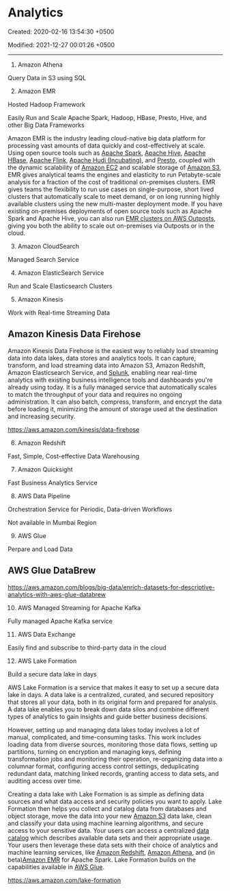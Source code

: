 # Analytics

Created: 2020-02-16 13:54:30 +0500

Modified: 2021-12-27 00:01:26 +0500

---

1. Amazon Athena

Query Data in S3 using SQL

2. Amazon EMR

Hosted Hadoop Framework

Easily Run and Scale Apache Spark, Hadoop, HBase, Presto, Hive, and other Big Data Frameworks

Amazon EMR is the industry leading cloud-native big data platform for processing vast amounts of data quickly and cost-effectively at scale. Using open source tools such as [Apache Spark](https://aws.amazon.com/emr/features/spark/), [Apache Hive](https://aws.amazon.com/emr/features/hive/), [Apache HBase](https://aws.amazon.com/emr/features/hbase/), [Apache Flink](https://aws.amazon.com/blogs/big-data/use-apache-flink-on-amazon-emr/), [Apache Hudi (Incubating)](https://aws.amazon.com/emr/features/hudi/), and [Presto](https://aws.amazon.com/emr/features/presto/), coupled with the dynamic scalability of [Amazon EC2](https://aws.amazon.com/ec2/) and scalable storage of [Amazon S3](https://aws.amazon.com/s3/), EMR gives analytical teams the engines and elasticity to run Petabyte-scale analysis for a fraction of the cost of traditional on-premises clusters. EMR gives teams the flexibility to run use cases on single-purpose, short lived clusters that automatically scale to meet demand, or on long running highly available clusters using the new multi-master deployment mode. If you have existing on-premises deployments of open source tools such as Apache Spark and Apache Hive, you can also run [EMR clusters on AWS Outposts](https://aws.amazon.com/emr/features/outposts/), giving you both the ability to scale out on-premises via Outposts or in the cloud.

3. Amazon CloudSearch

Managed Search Service

4. Amazon ElasticSearch Service

Run and Scale Elasticsearch Clusters

5. Amazon Kinesis

Work with Real-time Streaming Data

## Amazon Kinesis Data Firehose

Amazon Kinesis Data Firehose is the easiest way to reliably load streaming data into data lakes, data stores and analytics tools. It can capture, transform, and load streaming data into Amazon S3, Amazon Redshift, Amazon Elasticsearch Service, and [Splunk](https://aws.amazon.com/kinesis/data-firehose/splunk/), enabling near real-time analytics with existing business intelligence tools and dashboards you're already using today. It is a fully managed service that automatically scales to match the throughput of your data and requires no ongoing administration. It can also batch, compress, transform, and encrypt the data before loading it, minimizing the amount of storage used at the destination and increasing security.

<https://aws.amazon.com/kinesis/data-firehose>

6. Amazon Redshift

Fast, Simple, Cost-effective Data Warehousing

7. Amazon Quicksight

Fast Business Analytics Service

8. AWS Data Pipeline

Orchestration Service for Periodic, Data-driven Workflows

Not available in Mumbai Region

9. AWS Glue

Perpare and Load Data

## AWS Glue DataBrew

<https://aws.amazon.com/blogs/big-data/enrich-datasets-for-descriptive-analytics-with-aws-glue-databrew>

10. AWS Managed Streaming for Apache Kafka

Fully managed Apache Kafka service

11. AWS Data Exchange

Easily find and subscribe to third-party data in the cloud

12. AWS Lake Formation

Build a secure data lake in days

AWS Lake Formation is a service that makes it easy to set up a secure data lake in days. A data lake is a centralized, curated, and secured repository that stores all your data, both in its original form and prepared for analysis. A data lake enables you to break down data silos and combine different types of analytics to gain insights and guide better business decisions.

However, setting up and managing data lakes today involves a lot of manual, complicated, and time-consuming tasks. This work includes loading data from diverse sources, monitoring those data flows, setting up partitions, turning on encryption and managing keys, defining transformation jobs and monitoring their operation, re-organizing data into a columnar format, configuring access control settings, deduplicating redundant data, matching linked records, granting access to data sets, and auditing access over time.

Creating a data lake with Lake Formation is as simple as defining data sources and what data access and security policies you want to apply. Lake Formation then helps you collect and catalog data from databases and object storage, move the data into your new [Amazon S3](https://aws.amazon.com/s3/) data lake, clean and classify your data using machine learning algorithms, and secure access to your sensitive data. Your users can access a centralized [data catalog](https://aws.amazon.com/glue/faqs/#AWS_Glue_Data_Catalog/) which describes available data sets and their appropriate usage. Your users then leverage these data sets with their choice of analytics and machine learning services, like [Amazon Redshift](https://aws.amazon.com/redshift/), [Amazon Athena](https://aws.amazon.com/athena/), and (in beta)[Amazon EMR](https://aws.amazon.com/emr/) for Apache Spark. Lake Formation builds on the capabilities available in [AWS Glue](https://aws.amazon.com/glue/).

<https://aws.amazon.com/lake-formation>
